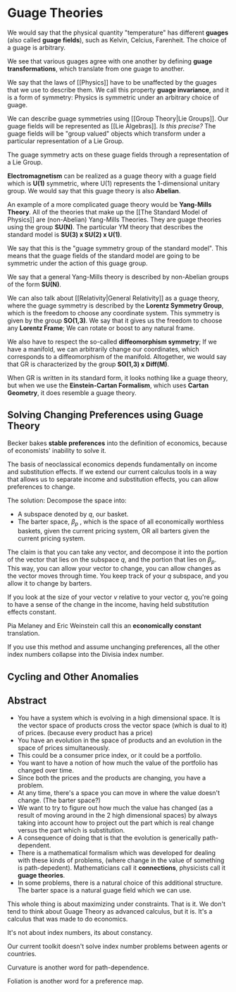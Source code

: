 # Guage Theories

We would say that the physical quantity "temperature" has different **guages** (also called **guage fields**), such as Kelvin, Celcius, Farenheit. The choice of a guage is arbitrary.

We see that various guages agree with one another by defining **guage transformations**, which translate from one guage to another.

We say that the laws of [[Physics]] have to be unaffected by the guages that we use to describe them. We call this property **guage invariance**, and it is a form of symmetry: Physics is symmetric under an arbitrary choice of guage.

We can describe guage symmetries using [[Group Theory|Lie Groups]]. Our guage fields will be represented as [[Lie Algebras]]. *Is this precise?* The guage fields will be "group valued" objects which transform under a particular representation of a Lie Group.

The guage symmetry acts on these guage fields through a representation of a Lie Group.

**Electromagnetism** can be realized as a guage theory with a guage field which is **U(1)** symmetric, where U(1) represents the 1-dimensional unitary group. We would say that this guage theory is also **Abelian**.

An example of a more complicated guage theory would be **Yang-Mills Theory**. All of the theories that make up the [[The Standard Model of Physics]] are (non-Abelian) Yang-Mills Theories. They are guage theories using the group **SU(N)**. The particular YM theory that describes the standard model is **SU(3) x SU(2) x U(1)**. 

We say that this is the "guage symmetry group of the standard model". This means that the guage fields of the standard model are going to be symmetric under the action of this guage group.

We say that a general Yang-Mills theory is described by non-Abelian groups of the form **SU(N)**.

We can also talk about [[Relativity|General Relativity]] as a guage theory, where the guage symmetry is described by the **Lorentz Symmetry Group**, which is the freedom to choose any coordinate system. This symmetry is given by the group **SO(1,3)**. We say that it gives us the freedom to choose any **Lorentz Frame**; We can rotate or boost to any natural frame.

We also have to respect the so-called **diffeomorphism symmetry**; If we have a manifold, we can arbitrarily change our coordinates, which corresponds to a diffeomorphism of the manifold. Altogether, we would say that GR is characterized by the group **SO(1,3) x Diff(M)**.

When GR is written in its standard form, it looks nothing like a guage theory, but when we use the **Einstein-Cartan Formalism**, which uses **Cartan Geometry**, it does resemble a guage theory.

## Solving Changing Preferences using Guage Theory

Becker bakes **stable preferences** into the definition of economics, because of economists' inability to solve it.

The basis of neoclassical economics depends fundamentally on income and substitution effects. If we extend our current calculus tools in a way that allows us to separate income and substitution effects, you can allow preferences to change.

The solution: Decompose the space into:
- A subspace denoted by $q$, our basket.
- The barter space, $\beta_{p}$ , which is the space of all economically worthless baskets, given the current pricing system, OR all barters given the current pricing system.

The claim is that you can take any vector, and decompose it into the portion of the vector that lies on the subspace $q$, and the portion that lies on $\beta_{p}$. This way, you can allow your vector to change, you can allow changes as the vector moves through time. You keep track of your $q$ subspace, and you allow it to change by barters.

If you look at the size of your vector $v$ relative to your vector $q$, you're going to have a sense of the change in the income, having held substitution effects constant.

Pia Melaney and Eric Weinstein call this an **economically constant** translation.

If you use this method and assume unchanging preferences, all the other index numbers collapse into the Divisia index number.

## Cycling and Other Anomalies


## Abstract
- You have a system which is evolving in a high dimensional space. It is the vector space of products cross the vector space (which is dual to it) of prices. (because every product has a price)
- You have an evolution in the space of products and an evolution in the space of prices simultaneously.
- This could be a consumer price index, or it could be a portfolio.
- You want to have a notion of how much the value of the portfolio has changed over time.
- Since both the prices and the products are changing, you have a problem.
- At any time, there's a space you can move in where the value doesn't change. (The barter space?)
- We want to try to figure out how much the value has changed (as a result of moving around in the 2 high dimensional spaces) by always taking into account how to project out the part which is real change versus the part which is substitution.
- A consequence of doing that is that the evolution is generically path-dependent.
- There is a mathematical formalism which was developed for dealing with these kinds of problems, (where change in the value of something is path-depedent). Mathematicians call it **connections**, physicists call it **guage theories**.
- In some problems, there is a natural choice of this additional structure. The barter space is a natural guage field which we can use.

This whole thing is about maximizing under constraints. That is it. We don't tend to think about Guage Theory as advanced calculus, but it is. It's a calculus that was made to do economics.

It's not about index numbers, its about constancy.

Our current toolkit doesn't solve index number problems between agents or countries.

Curvature is another word for path-dependence.

Foliation is another word for a preference map.

